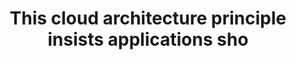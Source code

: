 ---
layout: answer
title: "This cloud architecture principle insists applications sho"
blurb: "<p>You should design applications for failure, so that an entire application does not go offline, even if a subsystem fails. Furthermore, the ability to fa"
quid: 294
---